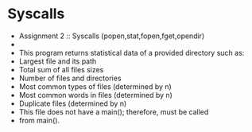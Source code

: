 # Syscalls
  + Assignment 2 :: Syscalls (popen,stat,fopen,fget,opendir)
  +
  + This program returns statistical data of a provided directory such as:
  + Largest file and its path
  + Total sum of all files sizes
  + Number of files and directories
  + Most common types of files (determined by n)
  + Most common words in files (determined by n)
  + Duplicate files (determined by n) 
  + This file does not have a main(); therefore, must be called
  + from main().

